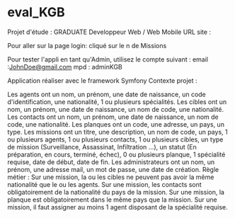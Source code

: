 # eval_KGB
Projet d'étude : GRADUATE Developpeur Web / Web Mobile URL site : 

Pour aller sur la page login: cliqué sur le n de Missions

Pour tester l'appli en tant qu'Admin, utilisez le compte suivant : email :JohnDoe@gmail.com  mpd : adminKGB

Application réaliser avec le framework Symfony Contexte projet : 

Les agents ont un nom, un prénom, une date de naissance, un code d'identification, une nationalité, 1 ou plusieurs spécialités.
Les cibles ont un nom, un prénom, une date de naissance, un nom de code, une nationalité.
Les contacts ont un nom, un prénom, une date de naissance, un nom de code, une nationalité.
Les planques ont un code, une adresse, un pays, un type.
Les missions ont un titre, une description, un nom de code, un pays, 1 ou plusieurs agents, 1 ou plusieurs contacts, 1 ou plusieurs cibles, un type de mission (Surveillance, Assassinat, Infiltration ...), un statut (En préparation, en cours, terminé, échec), 0 ou plusieurs planque, 1 spécialité requise, date de début, date de fin.
Les administrateurs ont un nom, un prénom, une adresse mail, un mot de passe, une date de création. Règle métier :
Sur une mission, la ou les cibles ne peuvent pas avoir la même nationalité que le ou les agents.
Sur une mission, les contacts sont obligatoirement de la nationalité du pays de la mission.
Sur une mission, la planque est obligatoirement dans le même pays que la mission.
Sur une mission, il faut assigner au moins 1 agent disposant de la spécialité requise.